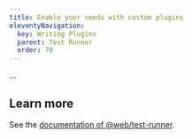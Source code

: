```yaml
---
title: Enable your needs with custom plugins
eleventyNavigation:
  key: Writing Plugins
  parent: Test Runner
  order: 70
---
```


...

## Learn more

See the [documentation of @web/test-runner](../../docs/test-runner/overview.md).
